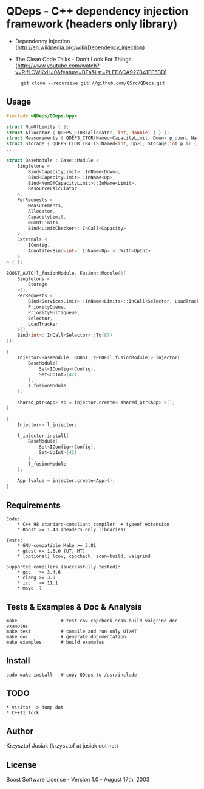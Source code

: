 QDeps - C++ dependency injection framework (headers only library)
================================
* Dependency Injection (http://en.wikipedia.org/wiki/Dependency_injection)
* The Clean Code Talks - Don't Look For Things! (http://www.youtube.com/watch?v=RlfLCWKxHJ0&feature=BFa&list=PLED6CA927B41FF5BD)

        git clone --recursive git://github.com/QSrc/QDeps.git

Usage
-----

``` C++
#include <QDeps/QDeps.hpp>

struct NumOfLimits { };
struct Allocator { QDEPS_CTOR(Allocator, int, double) { } };
struct Measurements { QDEPS_CTOR(Named<CapacityLimit, Down> p_down, Named<CapacityLimit, Up> p_up) { } };
struct Storage { QDEPS_CTOR_TRAITS(Named<int, Up>); Storage(int p_i) { } };
...

struct BaseModule : Base::Module <
    Singletons <
        Bind<CapacityLimit>::InName<Down>,
        Bind<CapacityLimit>::InName<Up>,
        Bind<NumOfCapacityLimit>::InName<Limit>,
        ResourceCalculator
    >,
    PerRequests <
        Measurements,
        Allocator,
        CapacityLimit,
        NumOfLimits,
        Bind<LimitChecker>::InCall<Capacity>
    >,
    Externals <
        IConfig,
        Annotate<Bind<int>::InName<Up> >::With<UpInt>
    >
> { };

BOOST_AUTO(l_fusionModule, Fusion::Module()(
    Singletons <
        Storage
    >(),
    PerRequests <
        Bind<ServicesLimit>::InName<Limits>::InCall<Selector, LoadTracker>,
        PriorityQueue,
        PriorityMultiqueue,
        Selector,
        LoadTracker
    >(),
    Bind<int>::InCall<Selector>::To(87)
));

{
    Injector<BaseModule, BOOST_TYPEOF(l_fusionModule)> injector(
        BaseModule(
            Set<IConfig>(Config),
            Set<UpInt>(42)
        ),
        l_fusionModule
    );

    shared_ptr<App> sp = injector.create< shared_ptr<App> >();
}

{
    Injector<> l_injector;

    l_injector.install(
        BaseModule(
            Set<IConfig>(Config),
            Set<UpInt>(42)
        ),
        l_fusionModule
    );

    App lvalue = injector.create<App>();
}

```
Requirements
------------
    Code:
        * C++ 98 standard-compliant compiler  + typeof extension
        * Boost >= 1.43 (headers only libraries)

    Tests:
        * GNU-compatible Make >= 3.81
        * gtest >= 1.6.0 (UT, MT)
        * [optional] lcov, cppcheck, scan-build, valgrind

    Supported compilers (successfully tested):
        * gcc   >= 3.4.6
        * clang >= 3.0
        * icc   >= 11.1
        * msvc  ?

Tests & Examples & Doc & Analysis
------------
    make                # test cov cppcheck scan-build valgrind doc examples
    make test           # compile and run only UT/MT
    make doc            # generate documentation
    make examples       # build examples

Install
------------
    sudo make install   # copy QDeps to /usr/include

TODO
------
    * visitor -> dump dot
    * C++11 fork

Author
------
Krzysztof Jusiak (krzysztof at jusiak dot net)

License
-------
Boost Software License - Version 1.0 - August 17th, 2003

